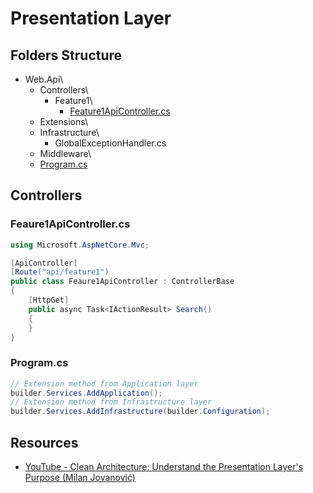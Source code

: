 # Presentation Layer
## Folders Structure
* Web.Api\
  * Controllers\
    * Feature1\
      * [Feature1ApiController.cs](#feature1apicontrollercs)
  * Extensions\
  * Infrastructure\
    * GlobalExceptionHandler.cs
  * Middleware\
  * [Program.cs](#programcs)

## Controllers
### Feaure1ApiController.cs
```csharp
using Microsoft.AspNetCore.Mvc;

[ApiController]
[Route("api/feature1")
public class Feaure1ApiController : ControllerBase
{
    [HttpGet]
    public async Task<IActionResult> Search()
    {
    }
}
```

### Program.cs
```csharp
// Extension method from Application layer
builder.Services.AddApplication();
// Extension method from Infrastructure layer
builder.Services.AddInfrastructure(builder.Configuration);
```

## Resources
* [YouTube - Clean Architecture: Understand the Presentation Layer's Purpose (Milan Jovanović)](https://www.youtube.com/watch?v=trW-v4Gb0l0)
